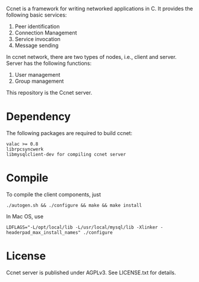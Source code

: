 Ccnet is a framework for writing networked applications in C. It
provides the following basic services:

1. Peer identification
2. Connection Management
3. Service invocation
4. Message sending

In ccnet network, there are two types of nodes, i.e., client and server.
Server has the following functions:

1. User management
2. Group management

This repository is the Ccnet server.

Dependency
==========

The following packages are required to build ccnet:

    valac >= 0.8
    librpcsyncwerk
    libmysqlclient-dev for compiling ccnet server

Compile
=======

To compile the client components, just

    ./autogen.sh && ./configure && make && make install

In Mac OS, use

    LDFLAGS="-L/opt/local/lib -L/usr/local/mysql/lib -Xlinker -headerpad_max_install_names" ./configure

License
=======

Ccnet server is published under AGPLv3. See LICENSE.txt for details.
